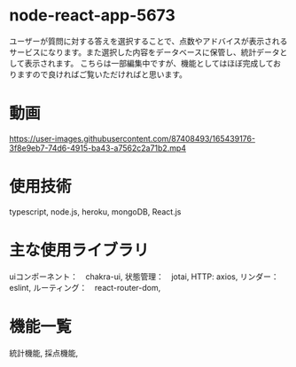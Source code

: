 # node-react-app-5673
ユーザーが質問に対する答えを選択することで、点数やアドバイスが表示されるサービスになります。また選択した内容をデータベースに保管し、統計データとして表示されます。 
こちらは一部編集中ですが、機能としてはほぼ完成しておりますので良ければご覧いただければと思います。

# 動画
https://user-images.githubusercontent.com/87408493/165439176-3f8e9eb7-74d6-4915-ba43-a7562c2a71b2.mp4

# 使用技術
typescript, 
node.js,
heroku, 
mongoDB,
React.js

# 主な使用ライブラリ
uiコンポーネント：　chakra-ui,
状態管理：　jotai,
HTTP: axios,
リンダー： eslint,
ルーティング：　react-router-dom,

# 機能一覧
統計機能,
採点機能,
